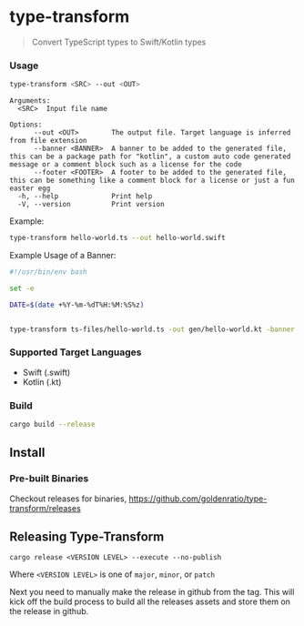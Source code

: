 # type-transform

> Convert TypeScript types to Swift/Kotlin types

### Usage

```sh
type-transform <SRC> --out <OUT>
```

```
Arguments:
  <SRC>  Input file name

Options:
      --out <OUT>        The output file. Target language is inferred from file extension
      --banner <BANNER>  A banner to be added to the generated file, this can be a package path for "kotlin", a custom auto code generated message or a comment block such as a license for the code
      --footer <FOOTER>  A footer to be added to the generated file, this can be something like a comment block for a license or just a fun easter egg
  -h, --help             Print help
  -V, --version          Print version
```

Example:
```sh
type-transform hello-world.ts --out hello-world.swift
```

Example Usage of a Banner:

```sh
#!/usr/bin/env bash

set -e

DATE=$(date +%Y-%m-%dT%H:%M:%S%z)


type-transform ts-files/hello-world.ts -out gen/hello-world.kt -banner "// Hello World\n// This code was auto generated at ${DATE} \npackage com.github.goldenratio\n"

```
### Supported Target Languages

- Swift (.swift)
- Kotlin (.kt)


### Build

```sh
cargo build --release
```

## Install

### Pre-built Binaries
Checkout releases for binaries,
https://github.com/goldenratio/type-transform/releases


## Releasing Type-Transform

```
cargo release <VERSION LEVEL> --execute --no-publish
```

Where `<VERSION LEVEL>` is one of `major`, `minor`, or `patch`

Next you need to manually make the release in github from the tag. This will kick off the build process
to build all the releases assets and store them on the release in github. 

